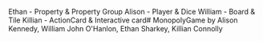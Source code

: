 Ethan - Property & Property Group
Alison - Player & Dice
William - Board & Tile
Killian - ActionCard & Interactive card# MonopolyGame by Alison Kennedy, William John O'Hanlon, Ethan Sharkey, Killian Connolly
